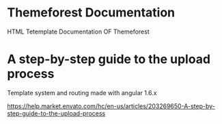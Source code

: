 # Themeforest Documentation

HTML Tetemplate Documentation  OF Themeforest

# A step-by-step guide to the upload process

Template system and routing made with angular 1.6.x

https://help.market.envato.com/hc/en-us/articles/203269650-A-step-by-step-guide-to-the-upload-process
